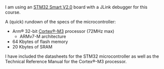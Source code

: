 I am using an [STM32 Smart V2.0](https://stm32-base.org/boards/STM32F103C8T6-STM32-Smart-V2.0) board with a JLink debugger for this course.

A (quick) rundown of the specs of the microcontroller:
- Arm® 32-bit [Cortex®-M3](https://developer.arm.com/documentation/ddi0337/h/?lang=en) processor (72MHz max)
    -  ARMv7-M architecture
- 64 Kbytes of flash memory
- 20 Kbytes of SRAM

I have included the datasheets for the STM32 microcontroller as well as the Technical Reference Manual for the Cortex®-M3 processor.